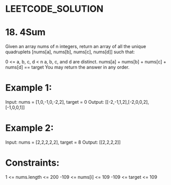 
# LEETCODE_SOLUTION 

 # 18. 4Sum

Given an array nums of n integers, return an array of all the unique quadruplets [nums[a], nums[b], nums[c], nums[d]] such that:

0 <= a, b, c, d < n
a, b, c, and d are distinct.
nums[a] + nums[b] + nums[c] + nums[d] == target
You may return the answer in any order.

# Example 1:

Input: nums = [1,0,-1,0,-2,2], target = 0
Output: [[-2,-1,1,2],[-2,0,0,2],[-1,0,0,1]]

# Example 2:

Input: nums = [2,2,2,2,2], target = 8
Output: [[2,2,2,2]]
 
# Constraints:

1 <= nums.length <= 200
-109 <= nums[i] <= 109
-109 <= target <= 109